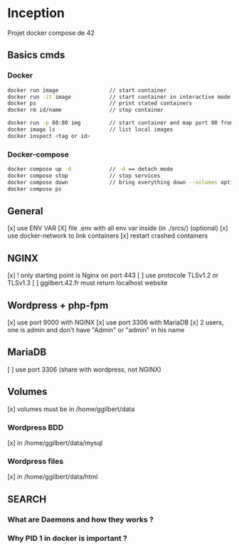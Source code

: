 # Inception
Projet docker compose de 42

## Basics cmds
### Docker
```bash
docker run image	            // start container
docker run -it image	        // start container in interactive mode
docker ps		                // print stated containers
docker rm id/name	            // stop container

docker run -p 80:80 img	        // start container and map port 80 from container to port 80 of computer
docker image ls                 // list local images
docker inspect <tag or id>
```
### Docker-compose
```bash
docker compose up -d			// -d == detach mode
docker compose stop				// stop services
docker compose down				// bring everything down --volumes option to remove volumes
docker compose ps
```

## General
[x] use ENV VAR
[X] file .env with all env var inside (in ./srcs/) (optional)
[x] use docker-network to link containers
[x] restart crashed containers

## NGINX
[x] ! only starting point is Nginx on port 443
[ ] use protocole TLSv1.2 or TLSv1.3
[ ] ggilbert.42.fr must return localhost website

## Wordpress + php-fpm
[x] use port 9000 with NGINX
[x] use port 3306 with MariaDB
[x] 2 users, one is admin and don't have "Admin" or "admin" in his name

## MariaDB
[ ] use port 3306 (share with wordpress, not NGINX)

## Volumes
[x] volumes must be in /home/ggilbert/data
### Wordpress BDD
[x] in /home/ggilbert/data/mysql
### Wordpress files
[x] in /home/ggilbert/data/html


## SEARCH
### What are Daemons and how they works ?

### Why PID 1 in docker is important ?